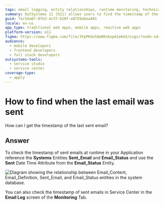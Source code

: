 ```yaml
---
tags: email logging, entity relationships, runtime monitoring, technical support, service center
summary: OutSystems 11 (O11) allows users to find the timestamp of the last sent email by referencing the Sent_Email and Email_Status entities.
guid: 7ec5da67-8fb3-4c37-b20f-e8759abea401
locale: en-us
app_type: traditional web apps, mobile apps, reactive web apps
platform-version: o11
figma: https://www.figma.com/file/3YpPKdo5QwN0z6up61eKe5/Logic?node-id=147:325
audience:
  - mobile developers
  - frontend developers
  - full stack developers
outsystems-tools:
  - service studio
  - service center
coverage-type:
  - apply
---
```


# How to find when the last email was sent

How can I get the timestamp of the last sent email?

## Answer

To check the timestamp of sent emails at runtime in your Application reference the **Systems** Entities **Sent\_Email** and **Email\_Status** and use the **Sent** Date Time Attribute from the **Email\_Status** Entity.

![Diagram showing the relationship between Email_Content, Email_Definition, Sent_Email, and Email_Status entities in the system database.](images/email-sent-00.png "Email Entities Relationship Diagram")

You can also check the timestamp of sent emails in Service Center in the **Email Log** screen of the **Monitoring** Tab.
